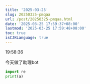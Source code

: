 ```yaml
---
title: '2025-03-25'
slug: 20250325-pmqaa
url: /post/20250325-pmqaa.html
date: '2025-03-25 17:59:37+08:00'
lastmod: '2025-03-25 17:59:48+08:00'
toc: true
isCJKLanguage: true
---
```






19:58:36

今天做了助理bot

```python
import re
print(a)
```

